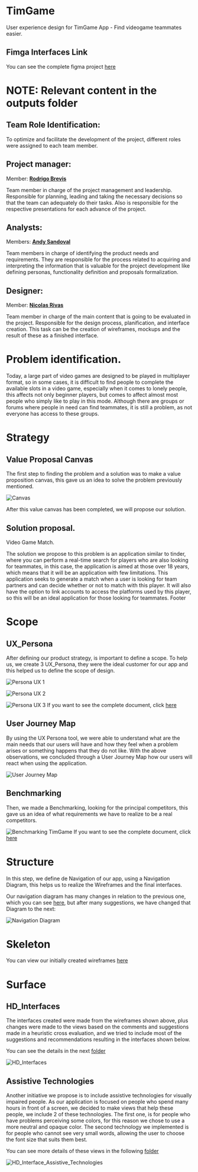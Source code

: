 # TimGame

User experience design for TimGame App - Find videogame teammates easier.

## Fimga Interfaces Link
You can see the complete figma project [here](https://www.figma.com/file/8bLkmAR2t2qFKxjzHuk5Lk/HD-interfaces-Taller-7?node-id=0%3A1&t=V82KgUcLdzbbCzGU-1)

# NOTE: Relevant content in the outputs folder

## Team Role Identification:
To optimize and facilitate the development of the project, different roles were assigned to each team member.

## Project manager:
Member: [**Rodrigo Brevis**](https://github.com/R0drig0br)

Team member in charge of the project management and leadership. Responsible for planning, leading and taking the necessary decisions  so that the team can adequately do their tasks. Also is responsible for the respective presentations for each advance of the project.

## Analysts:
Members: [**Andy Sandoval**](https://github.com/andysandoval)

Team members in charge of identifying the product needs and requirements. They are responsible for the process related to acquiring and interpreting the information that is valuable for the project development like defining personas, functionality definition and proposals formalization.

## Designer:
Member: [**Nicolas Rivas**](https://github.com/nrivas03)

Team member in charge of the main content that is going to be evaluated in the project. Responsible for the design process, planification, and interface creation. This task can be the creation of wireframes, mockups and the result of these as a finished interface.

# Problem identification.

Today, a large part of video games are designed to be played in multiplayer format, so in some cases, it is difficult to find people to complete the available slots in a video game, especially when it comes to lonely people, this affects not only beginner players, but comes to affect almost most people who simply like to play in this mode. Although there are groups or forums where people in need can find teammates, it is still a problem, as not everyone has access to these groups.

# Strategy

## Value Proposal Canvas

The first step to finding the problem and a solution was to make a value proposition canvas, this gave us an idea to solve the problem previously mentioned.

![Canvas](https://github.com/andysandoval/timgame/blob/main/outputs/Canvas/Value_Proposition_Canvas.png)

After this value canvas has been completed, we will propose our solution.

## Solution proposal.

Video Game Match.

The solution we propose to this problem is an application similar to tinder, where you can perform a real-time search for players who are also looking for teammates, in this case, the application is aimed at those over 18 years, which means that it will be an application with few limitations. This application seeks to generate a match when a user is looking for team partners and can decide whether or not to match with this player. It will also have the option to link accounts to access the platforms used by this player, so this will be an ideal application for those looking for teammates.
Footer

# Scope

## UX_Persona

After defining our product strategy, is important to define a scope.  To help us, we create 3 UX_Persona, they were the ideal customer for our app and this helped us to define the scope of design.

![Persona UX 1](https://github.com/andysandoval/timgame/blob/65a33250c1eec5a73ed08f9941754c764f05e452/outputs/Person%20UX/UX%20Persona-1.png)

![Persona UX 2](https://github.com/andysandoval/timgame/blob/65a33250c1eec5a73ed08f9941754c764f05e452/outputs/Person%20UX/UX%20Persona-2.png)

![Persona UX 3](https://github.com/andysandoval/timgame/blob/65a33250c1eec5a73ed08f9941754c764f05e452/outputs/Person%20UX/UX%20Persona-3.png)
If you want to see the complete document, click [here](https://github.com/andysandoval/timgame/tree/main/outputs/Canvas)

## User Journey Map

By using the UX Persona tool, we were able to understand what are the main needs that our users will have and how they feel when a problem arises or something happens that they do not like. With the above observations, we concluded through a User Journey Map how our users will react when using the application.

![User Journey Map](https://github.com/andysandoval/timgame/blob/b7c7b6842cec6180f592475ae87e2155585b80cd/outputs/User%20Journey%20Map/TimGame%20User%20Journey%20Map.png)

## Benchmarking 

Then, we made a Benchmarking, looking for the principal competitors, this gave us an idea of what requirements we have to realize to be a real 
competitors.

![Benchmarking TimGame](https://github.com/andysandoval/timgame/blob/65a33250c1eec5a73ed08f9941754c764f05e452/outputs/BenchMarking/Benchmarking%20Comp.PNG)
If you want to see the complete document, click [here](https://github.com/andysandoval/timgame/tree/main/outputs/BenchMarking)

# Structure 
In this step, we define de Navigation of our app, using a Navigation Diagram, this helps us to realize the Wireframes and the final interfaces.

Our navigation diagram has many changes in relation to the previous one, which you can see [here](https://github.com/andysandoval/timgame/blob/main/source/Navigation%20Diagram.png), but after many suggestions, we have changed that Diagram to the next: 

![Navigation Diagram](https://github.com/andysandoval/timgame/blob/main/outputs/Navigation%20Diagram/Navigation%20Diagram.png)

# Skeleton

You can view our initially created wireframes [here](https://github.com/andysandoval/timgame/tree/main/outputs/Wireframes)

# Surface

## HD_Interfaces

The interfaces created were made from the wireframes shown above, plus changes were made to the views based on the comments and suggestions made in a heuristic cross evaluation, and we tried to include most of the suggestions and recommendations resulting in the interfaces shown below.

You can see the details in the next [folder](https://github.com/andysandoval/timgame/tree/main/outputs/Interfaces%20HD)

![HD_Interfaces](https://github.com/andysandoval/timgame/blob/main/outputs/Interfaces%20HD/TimGameInterface.png)

## Assistive Technologies
Another initiative we propose is to include assistive technologies for visually impaired people. As our application is focused on people who spend many hours in front of a screen, we decided to make views that help these people, we include 2 of these technologies. The first one, is for people who have problems perceiving some colors, for this reason we chose to use a more neutral and opaque color. The second technology we implemented is for people who cannot see very small words, allowing the user to choose the font size that suits them best.

You can see more details of these views in the following [folder](https://github.com/andysandoval/timgame/tree/main/outputs/Interfaces%20HD/007_Assistive_technologies)

![HD_Interface_Assistive_Technologies](https://github.com/andysandoval/timgame/blob/cdbd696fe348862589935dc0eb8d8bae07e0f028/outputs/Interfaces%20HD/TimGameInterface%20Assistive%20technologies.png)
